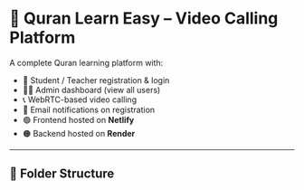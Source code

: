 # 📖 Quran Learn Easy – Video Calling Platform

A complete Quran learning platform with:

- 👤 Student / Teacher registration & login  
- 🧑‍💻 Admin dashboard (view all users)  
- 📞 WebRTC-based video calling  
- 📧 Email notifications on registration  
- 🟢 Frontend hosted on **Netlify**  
- 🟠 Backend hosted on **Render**

---

## 📁 Folder Structure

